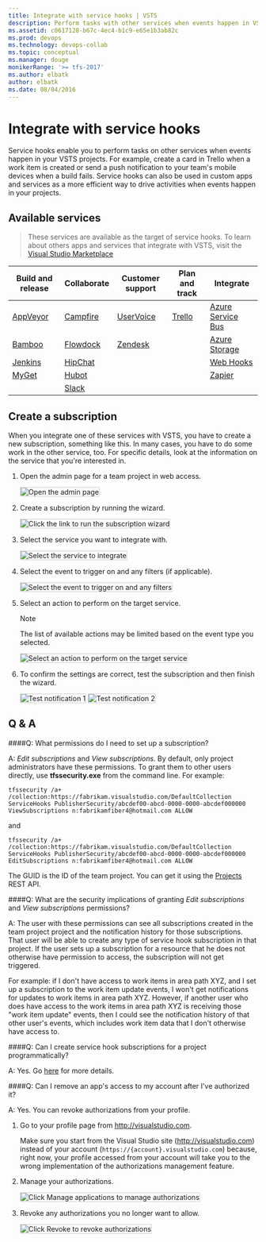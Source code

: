 ```yaml
---
title: Integrate with service hooks | VSTS
description: Perform tasks with other services when events happen in VSTS projects
ms.assetid: c0617128-b67c-4ec4-b1c9-e65e1b3ab82c
ms.prod: devops
ms.technology: devops-collab
ms.topic: conceptual
ms.manager: douge
monikerRange: '>= tfs-2017'
ms.author: elbatk
author: elbatk
ms.date: 08/04/2016
---
```


# Integrate with service hooks

Service hooks enable you to perform tasks on other services when events happen in your VSTS
projects. For example, create a card in Trello when a work item is created 
or send a push notification to your team's mobile devices when a build fails. Service hooks 
can also be used in custom apps and services as a more efficient way to drive activities 
when events happen in your projects.

## Available services

> These services are available as the target of service hooks. To learn about others apps and services that integrate with VSTS, visit the [Visual Studio Marketplace](https://marketplace.visualstudio.com/#VSTS)

Build and release                  |  Collaborate 	                    | Customer support	                    | Plan and track 	             | Integrate
-------------------		           |  -------------	                    | ----------------		                | ---------		                 | -------
[AppVeyor](./services/appveyor.md) | [Campfire](./services/campfire.md) | [UserVoice](./services/uservoice.md)  | [Trello](./services/trello.md) | [Azure Service Bus](./services/azure-service-bus.md)
[Bamboo](./services/bamboo.md)	   |	[Flowdock](./services/flowdock.md)	|	[Zendesk](./services/zendesk.md) 		|			|	[Azure Storage](./services/azure-storage.md)
[Jenkins](./services/jenkins.md)   |	[HipChat](./services/hipchat.md)	|											|			|	[Web Hooks](./services/webhooks.md) |
[MyGet](./services/myget.md)	   |	[Hubot](./services/hubot.md)		|											|			|	[Zapier](./services/zapier.md) |
								   |	[Slack](./services/slack.md)		|											|			|

## Create a subscription

When you integrate one of these services with VSTS, 
you have to create a new subscription, something like this. In many cases, 
you have to do some work in the other service, too. For specific details, 
look at the information on the service that you're interested in.

1.	Open the admin page for a team project in web access.

    <img alt="Open the admin page" src="./_img/openadmin.png" style="border: 1px solid #CCCCCC" />

2. 	Create a subscription by running the wizard.

    <img alt="Click the link to run the subscription wizard" src="./_img/createfirst.png" style="border: 1px solid #CCCCCC" />
 
3.	Select the service you want to integrate with.

    <img alt="Select the service to integrate" src="./_img/selectservice.png" style="border: 1px solid #CCCCCC" />
 
4.	Select the event to trigger on and any filters (if applicable).

    <img alt="Select the event to trigger on and any filters" src="./_img/Trello_wizard_Event.png" style="border: 1px solid #CCCCCC" />
 
5.	Select an action to perform on the target service. 

	> [!NOTE]
    > The list of available actions may be limited based on the event type you selected. 

    <img alt="Select an action to perform on the target service" src="./_img/Trello_wizard_Action.png" style="border: 1px solid #CCCCCC" />

6.	To confirm the settings are correct, test the subscription and then finish the wizard.

    <img alt="Test notification 1" src="./_img/test1.png" style="border: 1px solid #CCCCCC" />
	
    <img alt="Test notification 2" src="./_img/test2.png" style="border: 1px solid #CCCCCC" />	
 
## Q & A

<!-- BEGINSECTION class="md-qanda" -->

<a id="subscription-permissions" /> 
####Q: What permissions do I need to set up a subscription?

A: *Edit subscriptions* and *View subscriptions*. By default, only project administrators 
have these permissions. To grant them to other users directly, use **tfssecurity.exe** 
from the command line. For example:

```
tfssecurity /a+ /collection:https://fabrikam.visualstudio.com/DefaultCollection ServiceHooks PublisherSecurity/abcdef00-abcd-0000-0000-abcdef000000 ViewSubscriptions n:fabrikamfiber4@hotmail.com ALLOW
```

and

```
tfssecurity /a+ /collection:https://fabrikam.visualstudio.com/DefaultCollection ServiceHooks PublisherSecurity/abcdef00-abcd-0000-0000-abcdef000000 EditSubscriptions n:fabrikamfiber4@hotmail.com ALLOW
```

The GUID is the ID of the team project. You can get it using the [Projects](https://docs.microsoft.com/en-us/rest/api/vsts/) REST API.

####Q: What are the security implications of granting *Edit subscriptions* and *View subscriptions* permissions?

A: The user with these permissions can see all subscriptions created in the team project 
project and the notification history for those subscriptions. That user will be able to 
create any type of service hook subscription in that project. If the user sets up a 
subscription for a resource that he does not otherwise have permission to access, the 
subscription will not get triggered. 

For example: if I don't have access to work items in area path XYZ, and I set up a 
subscription to the work item update events, I won't get notifications for updates 
to work items in area path XYZ. However, if another user who does have access to the work 
items in area path XYZ is receiving those "work item update" events, then I could see the 
notification history of that other user's events, which includes work item data that I 
don't otherwise have access to.

####Q: Can I create service hook subscriptions for a project programmatically?

A: Yes. Go [here](create-subscription.md) for more details.

####Q: Can I remove an app's access to my account after I've authorized it?

A: Yes. You can revoke authorizations from your profile.

1. 	Go to your profile page from http://visualstudio.com. 

	Make sure you start from the Visual Studio site (http://visualstudio.com) 
	instead of your account (```https://{account}.visualstudio.com```) because, right now, 
	your profile accessed from your account will take you to the wrong implementation 
	of the authorizations management feature.

2.	Manage your authorizations.
	
	<img alt="Click Manage applications to manage authorizations" src="./_img/Profile-manage-applications.png" style="border: 1px solid #CCCCCC" />	
	
3.	Revoke any authorizations you no longer want to allow.

	<img alt="Click Revoke to revoke authorizations" src="./_img/authorizations.png" style="border: 1px solid #CCCCCC" />
	

<!-- ENDSECTION -->
